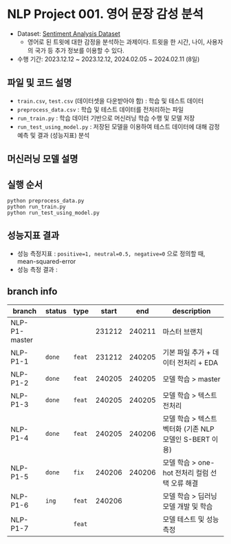 # NLP Project 001. 영어 문장 감성 분석
* Dataset: [Sentiment Analysis Dataset](https://www.kaggle.com/datasets/abhi8923shriv/sentiment-analysis-dataset?select=train.csv)
  * 영어로 된 트윗에 대한 감정을 분석하는 과제이다. 트윗을 한 시간, 나이, 사용자의 국가 등 추가 정보를 이용할 수 있다.
* 수행 기간: 2023.12.12 ~ 2023.12.12, 2024.02.05 ~ 2024.02.11 (8일)

## 파일 및 코드 설명
* ```train.csv```, ```test.csv``` (데이터셋을 다운받아야 함) : 학습 및 테스트 데이터
* ```preprocess_data.csv``` : 학습 및 테스트 데이터를 전처리하는 파일
* ```run_train.py``` : 학습 데이터 기반으로 머신러닝 학습 수행 및 모델 저장
* ```run_test_using_model.py``` : 저장된 모델을 이용하여 테스트 데이터에 대해 감정 예측 및 결과 (성능지표) 분석

## 머신러닝 모델 설명

## 실행 순서
```
python preprocess_data.py
python run_train.py
python run_test_using_model.py
```

## 성능지표 결과
* 성능 측정지표 : ```positive=1, neutral=0.5, negative=0``` 으로 정의할 때, mean-squared-error
* 성능 측정 결과 :

## branch info
|branch|status|type|start|end|description|
|---|---|---|---|---|---|
|NLP-P1-master|||231212|240211|마스터 브랜치|
|NLP-P1-1|```done```|```feat```|231212|240205|기본 파일 추가 + 데이터 전처리 + EDA|
|NLP-P1-2|```done```|```feat```|240205|240205|모델 학습 > master|
|NLP-P1-3|```done```|```feat```|240205|240205|모델 학습 > 텍스트 전처리|
|NLP-P1-4|```done```|```feat```|240205|240206|모델 학습 > 텍스트 벡터화 (기존 NLP모델인 S-BERT 이용)|
|NLP-P1-5|```done```|```fix```|240206|240206|모델 학습 > one-hot 전처리 컬럼 선택 오류 해결|
|NLP-P1-6|```ing```|```feat```|240206||모델 학습 > 딥러닝 모델 개발 및 학습|
|NLP-P1-7||```feat```|||모델 테스트 및 성능 측정|